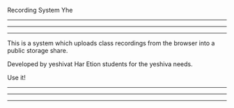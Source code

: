 
Recording System Yhe

-------------------------------------------------------------------
*******************************************************************
-------------------------------------------------------------------

This is a system which uploads class recordings from the browser into a public storage share.

Developed by yeshivat Har Etion students for the yeshiva needs.

Use it!

-------------------------------------------------------------------
*******************************************************************
-------------------------------------------------------------------